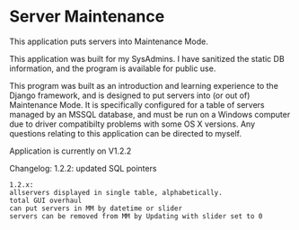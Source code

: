# Server Maintenance

This application puts servers into Maintenance Mode.

This application was built for my SysAdmins. I have sanitized the static DB information, and the program is available for public use.

This program was built as an introduction and learning experience to the Django framework, and is designed to put servers into (or out of) Maintenance Mode. It is specifically configured for a table of servers managed by an MSSQL database, and must be run on a Windows computer due to driver compatibilty problems with some OS X versions. Any questions relating to this application can be directed to myself.


Application is currently on V1.2.2

Changelog:
	1.2.2:
		updated SQL pointers

	1.2.x:
	allservers displayed in single table, alphabetically.
	total GUI overhaul
	can put servers in MM by datetime or slider
	servers can be removed from MM by Updating with slider set to 0